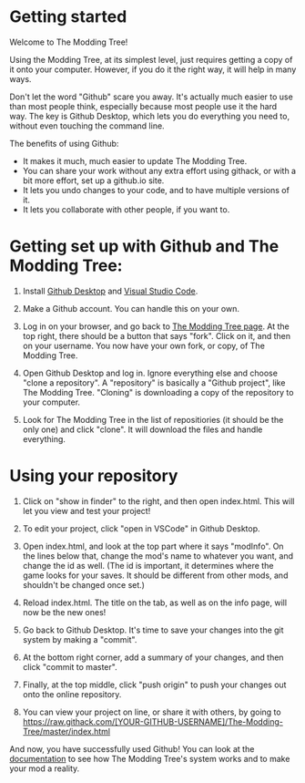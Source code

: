# Getting started

Welcome to The Modding Tree!

Using the Modding Tree, at its simplest level, just requires getting a copy of it onto your computer.
However, if you do it the right way, it will help in many ways.

Don't let the word "Github" scare you away. It's actually much easier to use than most people think, 
especially because most people use it the hard way. The key is Github Desktop, which lets you do
everything you need to, without even touching the command line. 

The benefits of using Github:
- It makes it much, much easier to update The Modding Tree.
- You can share your work without any extra effort using githack, or with a bit more effort,
    set up a github.io site.
- It lets you undo changes to your code, and to have multiple versions of it.
- It lets you collaborate with other people, if you want to.


# Getting set up with Github and The Modding Tree:

1. Install [Github Desktop](https://desktop.github.com/) and [Visual Studio Code](https://code.visualstudio.com/).

2. Make a Github account. You can handle this on your own.

3. Log in on your browser, and go back to [The Modding Tree page](https://github.com/Acamaeda/The-Modding-Tree). At the top right,
    there should be a button that says "fork". Click on it, and then on your username.
    You now have your own fork, or copy, of The Modding Tree.

4. Open Github Desktop and log in. Ignore everything else and choose "clone a repository".
    A "repository" is basically a "Github project", like The Modding Tree. "Cloning" is
    downloading a copy of the repository to your computer.

5. Look for The Modding Tree in the list of repositiories (it should be the only one) and click "clone". It will download the files and handle everything.


# Using your repository

1. Click on "show in finder" to the right, and then open index.html. This will let you view and
    test your project!

2. To edit your project, click "open in VSCode" in Github Desktop.

3. Open index.html, and look at the top part where it says "modInfo". On the lines below that, change
    the mod's name to whatever you want, and change the id as well. (The id is important, it determines where the game looks for your saves. It should be different from other mods, and shouldn't be changed once set.) 

4. Reload index.html. The title on the tab, as well as on the info page, will now be the new ones!

5. Go back to Github Desktop. It's time to save your changes into the git system by making a "commit".

6. At the bottom right corner, add a summary of your changes, and then click "commit to master".

7. Finally, at the top middle, click "push origin" to push your changes out onto the online repository.

8. You can view your project on line, or share it with others, by going to
https://raw.githack.com/[YOUR-GITHUB-USERNAME]/The-Modding-Tree/master/index.html


And now, you have successfully used Github! You can look at the [documentation](!general-info.md) to
see how The Modding Tree's system works and to make your mod a reality.